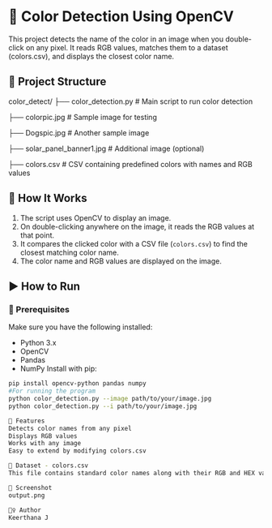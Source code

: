 # 🎨 Color Detection Using OpenCV
This project detects the name of the color in an image when you double-click on any pixel. It reads RGB values, matches them to a dataset (colors.csv), and displays the closest color name.
## 📁 Project Structure
color_detect/
├── color_detection.py # Main script to run color detection

├── colorpic.jpg # Sample image for testing

├── Dogspic.jpg # Another sample image

├── solar_panel_banner1.jpg # Additional image (optional)

├── colors.csv # CSV containing predefined colors with names and RGB values

## 🧠 How It Works

1. The script uses OpenCV to display an image.
2. On double-clicking anywhere on the image, it reads the RGB values at that point.
3. It compares the clicked color with a CSV file (`colors.csv`) to find the closest matching color name.
4. The color name and RGB values are displayed on the image.

## ▶️ How to Run
### 🔧 Prerequisites

Make sure you have the following installed:

- Python 3.x
- OpenCV
- Pandas
- NumPy
Install with pip:

```bash
pip install opencv-python pandas numpy
#For running the program
python color_detection.py --image path/to/your/image.jpg
python color_detection.py --i path/to/your/image.jpg

📌 Features
Detects color names from any pixel
Displays RGB values
Works with any image
Easy to extend by modifying colors.csv

📝 Dataset - colors.csv
This file contains standard color names along with their RGB and HEX values. You can expand or replace it with your own dataset.

📸 Screenshot
output.png

🙋‍♀️ Author
Keerthana J

